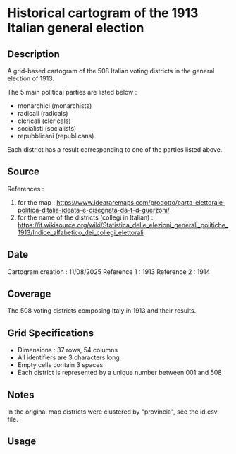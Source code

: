 # Historical cartogram of the 1913 Italian general election

## Description

A grid-based cartogram of the 508 Italian voting districts in the general election of 1913.

The 5 main political parties are listed below :

- monarchici (monarchists)
- radicali (radicals)
- clericali (clericals)
- socialisti (socialists)
- repubblicani (republicans)

Each district has a result corresponding to one of the parties listed above.

## Source

References :

1. for the map : <https://www.ideararemaps.com/prodotto/carta-elettorale-politica-ditalia-ideata-e-disegnata-da-f-d-guerzoni/>
2. for the name of the districts (collegi in Italian) : <https://it.wikisource.org/wiki/Statistica_delle_elezioni_generali_politiche_1913/Indice_alfabetico_dei_collegi_elettorali>

## Date

Cartogram creation : 11/08/2025
Reference 1 : 1913
Reference 2 : 1914

## Coverage

The 508 voting districts composing Italy in 1913 and their results.

## Grid Specifications

- Dimensions : 37 rows, 54 columns
- All identifiers are 3 characters long
- Empty cells contain 3 spaces
- Each district is represented by a unique number between 001 and 508

## Notes

In the original map districts were clustered by "provincia", see the id.csv file.

## Usage
